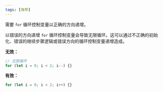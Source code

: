 ```yaml
---
tags: [推荐]
---
```


需要 `for` 循环控制变量以正确的方向递增。

以错误的方向递增 `for` 循环控制变量会导致无限循环。这可以通过不正确的初始化、错误的继续步骤逻辑或错误方向的循环控制变量递增造成。

**无效：**

```typescript
// 无限循环
for (let i = 0; i < 2; i--) {}
```

**有效：**

```typescript
for (let i = 0; i < 2; i++) {}
```